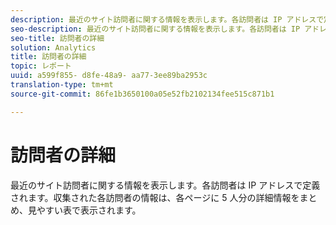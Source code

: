 ```yaml
---
description: 最近のサイト訪問者に関する情報を表示します。各訪問者は IP アドレスで定義されます。収集された各訪問者の情報は、各ページに 5 人分の詳細情報をまとめ、見やすい表で表示されます。
seo-description: 最近のサイト訪問者に関する情報を表示します。各訪問者は IP アドレスで定義されます。収集された各訪問者の情報は、各ページに 5 人分の詳細情報をまとめ、見やすい表で表示されます。
seo-title: 訪問者の詳細
solution: Analytics
title: 訪問者の詳細
topic: レポート
uuid: a599f855- d8fe-48a9- aa77-3ee89ba2953c
translation-type: tm+mt
source-git-commit: 86fe1b3650100a05e52fb2102134fee515c871b1

---
```



# 訪問者の詳細

最近のサイト訪問者に関する情報を表示します。各訪問者は IP アドレスで定義されます。収集された各訪問者の情報は、各ページに 5 人分の詳細情報をまとめ、見やすい表で表示されます。

